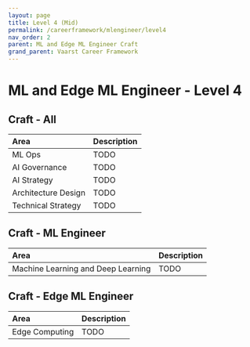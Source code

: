 ```yaml
---
layout: page
title: Level 4 (Mid)
permalink: /careerframework/mlengineer/level4
nav_order: 2
parent: ML and Edge ML Engineer Craft
grand_parent: Vaarst Career Framework
---
```


# ML and Edge ML Engineer - Level 4

## Craft - All

|Area          | Description       |
|:-------------|:------------------|
| ML Ops | TODO |
| AI Governance | TODO |
| AI Strategy | TODO |
| Architecture Design | TODO |
| Technical Strategy | TODO |


## Craft - ML Engineer

|Area          | Description       |
|:-------------|:------------------|
| Machine Learning and Deep Learning | TODO |

## Craft - Edge ML Engineer

|Area          | Description       |
|:-------------|:------------------|
| Edge Computing | TODO |